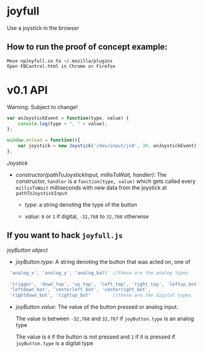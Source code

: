joyfull
=======

Use a joystick in the browser

## How to run the proof of concept example:
```
Move npJoyfull.so to ~/.mozilla/plugins
Open FBControl.html in Chrome or Firefox
```

v0.1 API
=======

Warning: Subject to change!

```javascript
var onJoystickEvent = function(type, value) {
    console.log(type + ", " + value);
};

window.onload = function(){
    var joystick = new Joystick('/dev/input/js0', 30, onJoystickEvent);
};
```

_Joystick_

* _constructor(pathToJoystickInput, millisToWait, handler)_:
        The constructor, `handler` is a `function(type, value)` which gets called every `millisToWait` milliseconds with new data from the joystick at `pathToJoystickInput`

    * _type_: a string denoting the type of the button

    * _value_: `0` or `1` if digital, `-32,768` to `32,768` otherwise
        
## If you want to hack `joyfull.js`

_joyButton object_

* _joyButton.type_:
   A string denoting the button that was acted on, one of
 
```javascript 
 'analog_x', 'analog_y', 'analog_ball' //these are the analog types
 
 'trigger', 'down_top', 'up_top', 'left_top', 'right_top', 'leftup_bot', 
 'leftdown_bot', 'centerleft_bot', 'centerright_bot', 
 'rightdown_bot', 'rightup_bot'        //these are the digital types
```

* _joyButton.value_:
  The value of the button pressed or analog input.

  The value is between `-32,768` and `32,767` if `joyButton.type` is an analog type
  
  The value is `0` if the button is not pressed and `1` if it is pressed if `joyButton.type` is a digital type
